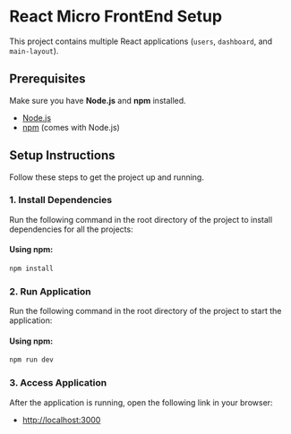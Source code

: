 # React Micro FrontEnd Setup

This project contains multiple React applications (`users`, `dashboard`, and `main-layout`).

## Prerequisites

Make sure you have **Node.js** and **npm**  installed.

- [Node.js](https://nodejs.org/)
- [npm](https://www.npmjs.com/) (comes with Node.js)


## Setup Instructions

Follow these steps to get the project up and running.

### 1. Install Dependencies

Run the following command in the root directory of the project to install dependencies for all the projects:

#### Using npm:
```bash
npm install
```

### 2. Run Application

Run the following command in the root directory of the project to start the application:

#### Using npm:
```bash
npm run dev
```

### 3. Access Application

After the application is running, open the following link in your browser:

- [http://localhost:3000](http://localhost:3000)

